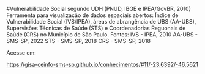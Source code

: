 #Vulnerabilidade Social segundo UDH (PNUD, IBGE e IPEA/GovBR, 2010)
Ferramenta para visualização de dados espaciais abertos:
Índice de Vulnerabilidade Social (IVS/IPEA), áreas de abrangência de UBS (AA-UBS), Supervisões Técnicas de Saúde (STS) e Coordenadorias Reguonais de Saúde (CRS) no Município de São Paulo.
Fontes:
IVS - IPEA, 2010
AA-UBS - SMS-SP, 2022
STS - SMS-SP, 2018
CRS - SMS-SP, 2018

Acesse em: <p>https://gisa-ceinfo-sms-sp.github.io/conhecimentos/#11/-23.6392/-46.5621</p>
